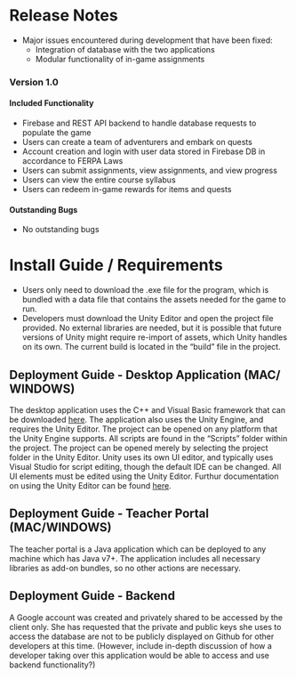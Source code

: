 # Release Notes

- Major issues encountered during development that have been fixed:
	- Integration of database with the two applications
	- Modular functionality of in-game assignments

### Version 1.0

#### Included Functionality

- Firebase and REST API backend to handle database requests to populate the game
- Users can create a team of adventurers and embark on quests
- Account creation and login with user data stored in Firebase DB in accordance to FERPA Laws
- Users can submit assignments, view assignments, and view progress
- Users can view the entire course syllabus
- Users can redeem in-game rewards for items and quests

#### Outstanding Bugs

- No outstanding bugs

# Install Guide / Requirements

- Users only need to download the .exe file for the program, which is bundled with a data file that contains the assets needed for the game to run.
- Developers must download the Unity Editor and open the project file provided. No external libraries are needed, but it is possible that future versions of Unity might require re-import of assets, which Unity handles on its own. The current build is located in the “build” file in the project.

## Deployment Guide - Desktop Application (MAC/ WINDOWS)

The desktop application uses the C++ and Visual Basic framework that can be downloaded [here](https://www.microsoft.com/en-us/download/details.aspx?id=9639). The application also uses the Unity Engine, and requires the Unity Editor. The project can be opened on any platform that the Unity Engine supports. All scripts are found in the “Scripts” folder within the project. The project can be opened merely by selecting the project folder in the Unity Editor. Unity uses its own UI editor, and typically uses Visual Studio for script editing, though the default IDE can be changed. All UI elements must be edited using the Unity Editor. Furthur documentation on using the Unity Editor can be found [here](https://docs.unity3d.com/Manual/index.html).


## Deployment Guide - Teacher Portal (MAC/WINDOWS)

The teacher portal is a Java application which can be deployed to any machine which has Java v7+. The application includes all necessary libraries as add-on bundles, so no other actions are necessary.

## Deployment Guide - Backend

A Google account was created and privately shared to be accessed by the client only. She has requested that the private and public keys she uses to access the database are not to be publicly displayed on Github for other developers at this time. (However, include in-depth discussion of how a developer taking over this application would be able to access and use backend functionality?)
